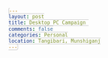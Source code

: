 ```yaml
---
layout: post
title: Desktop PC Campaign 
comments: false
categories: Personal
location: Tangibari, Munshiganj
---
```



<link href="https://cdn.jsdelivr.net/gh/christabor/css-progress-wizard@master/css/progress-wizard.min.css" rel="stylesheet">
<style>
    a[href^="http"]{
        border:none;
    }
    a {
        text-decoration: none;
        border:none !important;
    }
    ul {
        margin: 0;
        padding: 0.4em;
        list-style-type: square;
    }
    li {
        padding-left: 0.5em;
        line-height: 2.4em;
    }
    code {
        font-family: Monaco, Consolas, "Lucida Console", monospace;
        background-color: #f1f1f1;
        font-size: 70%;
        padding: 4px 8px;
        border-radius: 4px;
        border: 1px solid #ccc;
    }
    .subdued {
        font-size: 80%;
        opacity: 0.6;
    }

    /* A totally custom override */

    .progress-indicator.custom-complex {
        margin-top: 2em;
        margin-bottom: 1em;
        background-color: #f1f1f1;
        padding: 10px 5px;
        border: 1px solid #ddd;
        border-radius: 10px;
    }
    .progress-indicator.custom-complex > li .bubble {
        height: 12px;
        width: 99%;
        border-radius: 2px;
        box-shadow: inset -5px 0 12px rgba(0, 0, 0, 0.2);
    }
    .progress-indicator.custom-complex > li .bubble:before,
    .progress-indicator.custom-complex > li .bubble:after {
        display: none;
    }

    /* Demo for vertical bars */

    .progress-indicator.stepped.stacked {
        width: 48%;
        display: inline-block;
    }
    .progress-indicator.stepped.stacked > li {
        height: 150px;
    }
    .progress-indicator.stepped.stacked > li .bubble {
        padding: 0.1em;
    }
    .progress-indicator.stepped.stacked > li:first-of-type .bubble {
        padding: 0.5em;
    }
    .progress-indicator.stepped.stacked > li:last-of-type .bubble {
        padding: 0em;
    }

    /* Nocenter */

    .progress-indicator.nocenter.stacked > li {
        min-height: 100px;
    }
    .progress-indicator.nocenter.stacked > li span {
        display: block;
    }

    /* Demo for Timeline vertical bars */

    #timeline-speaker-example {
        background-color: #2b4a6d;
        color: white;
        padding: 1em 2em;
        text-align: center;
        border-radius: 10px;
    }
    #timeline-speaker-example .progress-indicator {
        width: 100%;
    }
    #timeline-speaker-example .bubble {
        padding: 0;
    }
    #timeline-speaker-example .progress-indicator > li {
        color: white;
    }
    #timeline-speaker-example .time {
        position: relative;
        left: -80px;
        top: 30px;
        font-size: 130%;
        text-align: right;
        opacity: 0.6;
        font-weight: 100;
    }
    #timeline-speaker-example .current-time .time {
        font-size: 170%;
        opacity: 1;
    }
    #timeline-speaker-example .stacked-text {
        top: -37px;
        left: -50px;
    }
    #timeline-speaker-example .subdued {
        font-size: 10px;
        display: block;
    }
    #timeline-speaker-example > li:hover {
        color: #ff3d54;
    }
    #timeline-speaker-example > li:hover .bubble,
    #timeline-speaker-example > li:hover .bubble:before,
    #timeline-speaker-example > li:hover .bubble:after {
        background-color: #ff3d54;
    }
    #timeline-speaker-example .current-time .sub-info {
        font-size: 60%;
        line-height: 0.2em;
        text-transform: capitalize;
        color: #6988be;
    }
    @media handheld, screen and (max-width: 400px) {
        .container {
            margin: 0;
            width: 100%;
        }
        .progress-indicator.stacked {
            display: block;
            width: 100%;
        }
        .progress-indicator.stacked > li {
            height: 80px;
        }
    }
    
    /* Table styles */
    .tg  {border:none;border-collapse:collapse;border-color:#ccc;border-spacing:0;}
    .tg td{background-color:#fff;border-color:#ccc;border-style:solid;border-width:0px;color:#333;
      font-family:Arial, sans-serif;font-size:14px;overflow:hidden;padding:10px 20px;word-break:normal;}
    .tg th{background-color:#f0f0f0;border-color:#ccc;border-style:solid;border-width:0px;color:#333;
      font-family:Arial, sans-serif;font-size:14px;font-weight:normal;overflow:hidden;padding:10px 20px;word-break:normal;}
    .tg .tg-baqh{text-align:center;vertical-align:top}
    .tg .tg-5fiw{background-color:#f9f9f9;border-color:inherit;text-align:right;vertical-align:top}
    .tg .tg-zd5i{border-color:inherit;font-size:14px;text-align:left;vertical-align:top}
    .tg .tg-dvpl{border-color:inherit;text-align:right;vertical-align:top}
    .tg .tg-btxf{background-color:#f9f9f9;border-color:inherit;text-align:left;vertical-align:top}
    .tg .tg-dzk6{background-color:#f9f9f9;text-align:center;vertical-align:top}
    .tg .tg-0pky{border-color:inherit;text-align:left;vertical-align:top}
    
    table{ width: 100%;}
    thead, th{font-weight: bold;}
    
    </style>

<body>
Here is the complete overview and the product lists that I'm going to purchase, with additional information such as product links, how much money has been managed so far etc.
<br/>
<br/>


<i class="fas fa-check-circle" style="color:#65d074;"></i>  implies money raised to purchase this item <br/>
<i class="fas fa-circle" style="color:#337AB7;"></i>  implies money is being raised to purchase this item
<br/>

<ul class="progress-indicator custom-complex">    
    <li class="completed">
            <a target="_blank" href="https://www.ryanscomputers.com/detail/a4-tech-kb-8a-black-usb-smart-key-keyboard">
            <span class="bubble"></span>
            <i class="fas fa-check-circle" style="color:#65d074;"></i>
            <i class="fas fa-keyboard"></i>
            Keyboard
        </a>
    </li>
    
    <li class="active">
        <a target="_blank" href="https://www.ryanscomputers.com/detail/a4-tech-op-620d-usb-optical-mouse">
            <span class="bubble"></span>
            <i class="fas fa-mouse-pointer"></i>
            Mouse
        </a>
    </li>
    <li>
        <a target="_blank" href="https://www.startech.com.bd/dell-optiplex-5050-core-i5-win10-pc">
            <span class="bubble"></span>
            <i class="fas fa-server"></i>
            System Unit
        </a>
    </li>
    <li>
        <a target="_blank" href="https://www.ryanscomputers.com/detail/dell-e2316h-23-inch-full-hd-tn-panel-wled-backlight-monitor-dpvga-wall">
            <span class="bubble"></span>
            <i class="fas fa-desktop"></i>
            Monitor
        </a>
    </li>
    <li>
        <a target="_blank" href="https://www.ryanscomputers.com/detail/-power-guard-pg650va-ps-650va-offline-ups-with-metal-body-">
            <span class="bubble"></span>
            <i class="fas fa-battery-three-quarters"></i>
            UPS
        </a>
    </li>
</ul>


<h3> Collection so far:</h3>
<table class="tg">
<thead>
  <tr>
    <th class="tg-zd5i">Identity</th>
    <th class="tg-baqh">Transaction ID</th>
    <th class="tg-dvpl">Amount</th>
  </tr>
</thead>
<tbody>
    
  <!-- even -->
  <tr>
    <td class="tg-btxf">01679122103 (me)</td>
    <td class="tg-dzk6">7HQ9E845KN</td>
    <td class="tg-5fiw">৳580</td>
  </tr>
    
  <!-- odd -->  
  <tr>
    <td class="tg-0pky">anonymous</td>
    <td class="tg-baqh">xxxxx</td>
    <td class="tg-dvpl">৳20</td>
  </tr>


</tbody>
</table>

<br/>
Thank you for your contribution. I'll pass this along.
